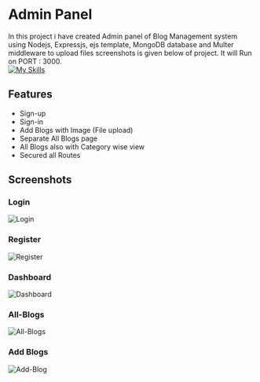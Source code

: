 
# Admin Panel

In this project i have created Admin panel of Blog Management system
using Nodejs, Expressjs, ejs template, MongoDB database and Multer middleware to upload files screenshots is given below of project.
It will Run on PORT : 3000. <br>
[![My Skills](https://skillicons.dev/icons?i=nodejs,express,mongodb)](https://skillicons.dev)


## Features

 - Sign-up
 - Sign-in
 - Add Blogs with Image (File upload)
 - Separate All Blogs page
 - All Blogs also with Category wise view
 - Secured all Routes



## Screenshots

### Login

![Login](https://github.com/user-attachments/assets/3bf56783-68f8-47aa-91a3-a7dd06cbaac8)

### Register

![Register](https://github.com/user-attachments/assets/0d312013-4cbf-4544-b8b2-0de0ca192536)

### Dashboard

![Dashboard](https://github.com/user-attachments/assets/8987d664-0578-4225-b0de-609a79b8946a)

### All-Blogs

![All-Blogs](https://github.com/user-attachments/assets/b73a9a3a-45f4-4152-985f-59d394020e6d)

### Add Blogs

![Add-Blog](https://github.com/user-attachments/assets/6117746b-8b37-4e57-85c9-7c189b060260)
